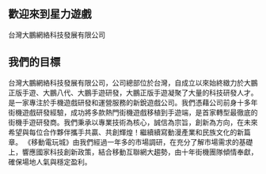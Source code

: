 ## 歡迎來到星力遊戲

台灣大鵬網絡科技發展有限公司

## 我們的目標
台灣大鵬網絡科技發展有限公司，公司總部位於台灣，自成立以來始終緻力於大鵬正版手遊、大鵬八代、大鵬手遊研發，大鵬正版手遊凝聚了大量的科技研發人才。是一家專注於手機遊戲研發和運營服務的新銳遊戲公司。我們憑藉公司前身十多年街機遊戲研發經驗，成功將多款熱門街機遊戲移植到手遊端，是首家轉型最徹底的街機手遊研發商。我們秉承以專業技術為核心，誠信為宗旨，創新為方向，在未來希望與每位合作夥伴攜手共贏、共創輝煌！繼續續寫動漫產業和民族文化的新篇章。 《移動電玩城》由我們經過一年多的市場調研，在充分了解市場需求的基礎上，響應國家科技創新政策，結合移動互聯網大趨勢，由十年街機團隊傾情奉獻，確保場地人氣與穩定盈利。
